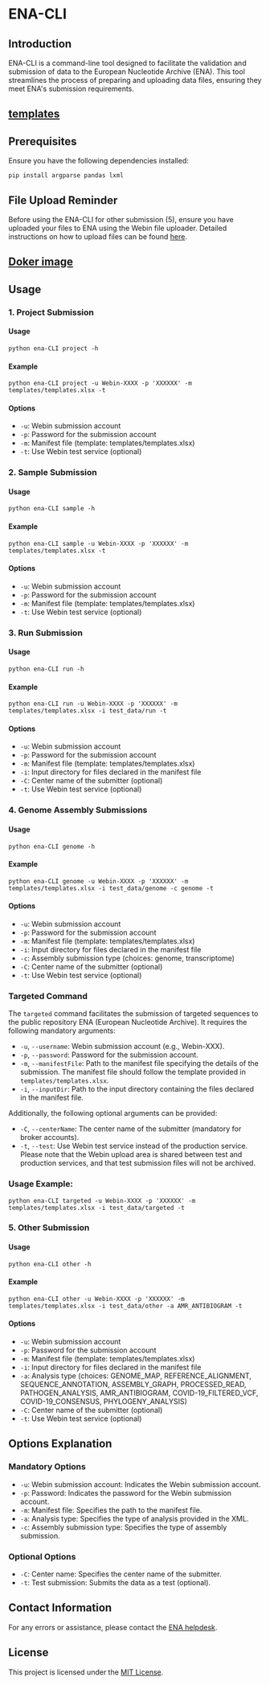# ENA-CLI

## Introduction
ENA-CLI is a command-line tool designed to facilitate the validation and submission of data to the European Nucleotide Archive (ENA). This tool streamlines the process of preparing and uploading data files, ensuring they meet ENA's submission requirements.

## [templates](https://github.com/KhadimGueyeKGY/ena-CLI/blob/master/templates/templates.xlsx)

## Prerequisites
Ensure you have the following dependencies installed:
```
pip install argparse pandas lxml
```

## File Upload Reminder
Before using the ENA-CLI for other submission (5), ensure you have uploaded your files to ENA using the Webin file uploader. Detailed instructions on how to upload files can be found [here](https://ena-docs.readthedocs.io/en/latest/submit/fileprep/upload.html#uploading-files-to-ena).

## [Doker image](https://hub.docker.com/r/khadimgueyekgy1/ena-cli)

## Usage

### 1. Project Submission

#### Usage
```
python ena-CLI project -h
```

#### Example
```
python ena-CLI project -u Webin-XXXX -p 'XXXXXX' -m templates/templates.xlsx -t
```

#### Options
- `-u`: Webin submission account
- `-p`: Password for the submission account
- `-m`: Manifest file (template: templates/templates.xlsx)
- `-t`: Use Webin test service (optional)

### 2. Sample Submission

#### Usage
```
python ena-CLI sample -h
```

#### Example
```
python ena-CLI sample -u Webin-XXXX -p 'XXXXXX' -m templates/templates.xlsx -t
```

#### Options
- `-u`: Webin submission account
- `-p`: Password for the submission account
- `-m`: Manifest file (template: templates/templates.xlsx)
- `-t`: Use Webin test service (optional)

### 3. Run Submission

#### Usage
```
python ena-CLI run -h
```

#### Example
```
python ena-CLI run -u Webin-XXXX -p 'XXXXXX' -m templates/templates.xlsx -i test_data/run -t
```

#### Options
- `-u`: Webin submission account
- `-p`: Password for the submission account
- `-m`: Manifest file (template: templates/templates.xlsx)
- `-i`: Input directory for files declared in the manifest file
- `-C`: Center name of the submitter (optional)
- `-t`: Use Webin test service (optional)

### 4. Genome Assembly Submissions

#### Usage
```
python ena-CLI genome -h
```

#### Example
```
python ena-CLI genome -u Webin-XXXX -p 'XXXXXX' -m templates/templates.xlsx -i test_data/genome -c genome -t
```

#### Options
- `-u`: Webin submission account
- `-p`: Password for the submission account
- `-m`: Manifest file (template: templates/templates.xlsx)
- `-i`: Input directory for files declared in the manifest file
- `-c`: Assembly submission type (choices: genome, transcriptome)
- `-C`: Center name of the submitter (optional)
- `-t`: Use Webin test service (optional)

### Targeted Command

The `targeted` command facilitates the submission of targeted sequences to the public repository ENA (European Nucleotide Archive). It requires the following mandatory arguments:

- `-u`, `--username`: Webin submission account (e.g., Webin-XXX).
- `-p`, `--password`: Password for the submission account.
- `-m`, `--manifestFile`: Path to the manifest file specifying the details of the submission. The manifest file should follow the template provided in `templates/templates.xlsx`.
- `-i`, `--inputDir`: Path to the input directory containing the files declared in the manifest file.

Additionally, the following optional arguments can be provided:
- `-C`, `--centerName`: The center name of the submitter (mandatory for broker accounts).
- `-t`, `--test`: Use Webin test service instead of the production service. Please note that the Webin upload area is shared between test and production services, and that test submission files will not be archived.

### Usage Example:

```
python ena-CLI targeted -u Webin-XXXX -p 'XXXXXX' -m templates/templates.xlsx -i test_data/targeted -t
```


### 5. Other Submission

#### Usage
```
python ena-CLI other -h
```

#### Example
```
python ena-CLI other -u Webin-XXXX -p 'XXXXXX' -m templates/templates.xlsx -i test_data/other -a AMR_ANTIBIOGRAM -t
```

#### Options
- `-u`: Webin submission account
- `-p`: Password for the submission account
- `-m`: Manifest file (template: templates/templates.xlsx)
- `-i`: Input directory for files declared in the manifest file
- `-a`: Analysis type (choices: GENOME_MAP, REFERENCE_ALIGNMENT, SEQUENCE_ANNOTATION, ASSEMBLY_GRAPH, PROCESSED_READ, PATHOGEN_ANALYSIS, AMR_ANTIBIOGRAM, COVID-19_FILTERED_VCF, COVID-19_CONSENSUS, PHYLOGENY_ANALYSIS)
- `-C`: Center name of the submitter (optional)
- `-t`: Use Webin test service (optional)

## Options Explanation

### Mandatory Options
- `-u`: Webin submission account: Indicates the Webin submission account.
- `-p`: Password: Indicates the password for the Webin submission account.
- `-m`: Manifest file: Specifies the path to the manifest file.
- `-a`: Analysis type: Specifies the type of analysis provided in the XML.
- `-c`: Assembly submission type: Specifies the type of assembly submission.

### Optional Options
- `-C`: Center name: Specifies the center name of the submitter.
- `-t`: Test submission: Submits the data as a test (optional).

## Contact Information
For any errors or assistance, please contact the [ENA helpdesk](https://www.ebi.ac.uk/ena/browser/support).

## License

This project is licensed under the [MIT License](LICENSE).
